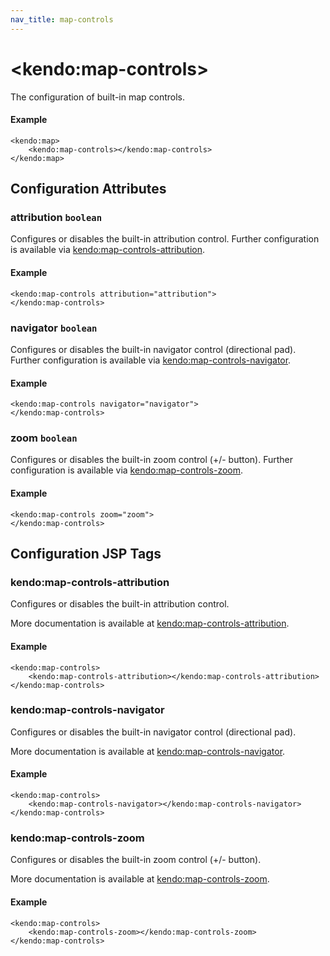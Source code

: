 ```yaml
---
nav_title: map-controls
---
```


# \<kendo:map-controls\>

The configuration of built-in map controls.

#### Example
    <kendo:map>
        <kendo:map-controls></kendo:map-controls>
    </kendo:map>

## Configuration Attributes

### attribution `boolean`

Configures or disables the built-in attribution control. Further configuration is available via [kendo:map-controls-attribution](#kendo-map-controls-attribution). 

#### Example
    <kendo:map-controls attribution="attribution">
    </kendo:map-controls>

### navigator `boolean`

Configures or disables the built-in navigator control (directional pad). Further configuration is available via [kendo:map-controls-navigator](#kendo-map-controls-navigator). 

#### Example
    <kendo:map-controls navigator="navigator">
    </kendo:map-controls>

### zoom `boolean`

Configures or disables the built-in zoom control (+/- button). Further configuration is available via [kendo:map-controls-zoom](#kendo-map-controls-zoom). 

#### Example
    <kendo:map-controls zoom="zoom">
    </kendo:map-controls>


##  Configuration JSP Tags

### kendo:map-controls-attribution

Configures or disables the built-in attribution control.

More documentation is available at [kendo:map-controls-attribution](/kendo-ui/api/wrappers/jsp/map/controls-attribution).

#### Example

    <kendo:map-controls>
        <kendo:map-controls-attribution></kendo:map-controls-attribution>
    </kendo:map-controls>

### kendo:map-controls-navigator

Configures or disables the built-in navigator control (directional pad).

More documentation is available at [kendo:map-controls-navigator](/kendo-ui/api/wrappers/jsp/map/controls-navigator).

#### Example

    <kendo:map-controls>
        <kendo:map-controls-navigator></kendo:map-controls-navigator>
    </kendo:map-controls>

### kendo:map-controls-zoom

Configures or disables the built-in zoom control (+/- button).

More documentation is available at [kendo:map-controls-zoom](/kendo-ui/api/wrappers/jsp/map/controls-zoom).

#### Example

    <kendo:map-controls>
        <kendo:map-controls-zoom></kendo:map-controls-zoom>
    </kendo:map-controls>

